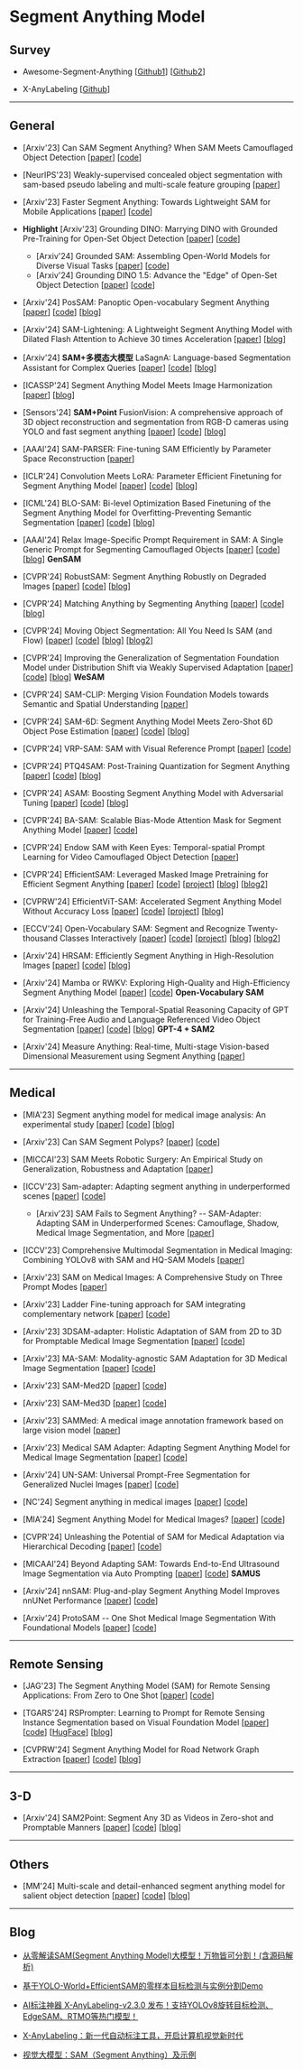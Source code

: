 # Segment Anything Model

## Survey
- Awesome-Segment-Anything [[Github1](https://github.com/liliu-avril/Awesome-Segment-Anything)] [[Github2](https://github.com/Vision-Intelligence-and-Robots-Group/Awesome-Segment-Anything)]

- X-AnyLabeling [[Github](https://github.com/CVHub520/X-AnyLabeling)]

---

## General
- [Arxiv'23] Can SAM Segment Anything? When SAM Meets Camouflaged Object Detection [[paper](https://arxiv.org/abs/2304.04709)] [[code](https://github.com/luckybird1994/SAMCOD)]

- [NeurIPS'23] Weakly-supervised concealed object segmentation with sam-based pseudo labeling and multi-scale feature grouping [[paper](https://arxiv.org/abs/2305.11003)]

- [Arxiv'23] Faster Segment Anything: Towards Lightweight SAM for Mobile Applications [[paper](https://arxiv.org/abs/2306.14289)] [[code](https://github.com/ChaoningZhang/MobileSAM)]

- **Highlight** [Arxiv'23] Grounding DINO: Marrying DINO with Grounded Pre-Training for Open-Set Object Detection [[paper](https://arxiv.org/abs/2303.05499)] [[code](https://github.com/IDEA-Research/GroundingDINO)]
    - [Arxiv'24] Grounded SAM: Assembling Open-World Models for Diverse Visual Tasks [[paper](https://arxiv.org/abs/2401.14159)] [[code](https://github.com/IDEA-Research/Grounded-Segment-Anything)]
    - [Arxiv'24] Grounding DINO 1.5: Advance the "Edge" of Open-Set Object Detection [[paper](https://arxiv.org/abs/2405.10300)] [[code](https://github.com/IDEA-Research/Grounding-DINO-1.5-API)]

- [Arxiv'24] PosSAM: Panoptic Open-vocabulary Segment Anything [[paper](https://arxiv.org/abs/2403.09620)] [[code](https://github.com/Vibashan/PosSAM)] [[blog](https://mp.weixin.qq.com/s/GnZbPy-gVVW-VkZbS5XecA)]

- [Arxiv'24] SAM-Lightening: A Lightweight Segment Anything Model with Dilated Flash Attention to Achieve 30 times Acceleration [[paper](https://arxiv.org/abs/2403.09195)] [[blog](https://mp.weixin.qq.com/s/EblSoIhWzLHAlqyQgcN18Q)]

- [Arxiv'24] **SAM+多模态大模型** LaSagnA: Language-based Segmentation Assistant for Complex Queries [[paper](https://arxiv.org/abs/2404.08506)] [[code](https://github.com/congvvc/LaSagnA)] [[blog](https://mp.weixin.qq.com/s/2PwMZ7TmW0Rz-wACLkCD-A)]

- [ICASSP'24] Segment Anything Model Meets Image Harmonization [[paper](https://arxiv.org/abs/2312.12729)] [[blog](https://mp.weixin.qq.com/s/iUYob1ABzyVytLPtxLW9Vw)]

- [Sensors'24] **SAM+Point** FusionVision: A comprehensive approach of 3D object reconstruction and segmentation from RGB-D cameras using YOLO and fast segment anything [[paper](https://arxiv.org/abs/2403.00175)] [[code](https://github.com/safouaneelg/FusionVision/)] [[blog](https://mp.weixin.qq.com/s/IHOBJb4EKicXJQi-UGFmWA)]

- [AAAI'24] SAM-PARSER: Fine-tuning SAM Efficiently by Parameter Space Reconstruction [[paper](https://arxiv.org/abs/2308.14604)]

- [ICLR'24] Convolution Meets LoRA: Parameter Efficient Finetuning for Segment Anything Model [[paper](https://arxiv.org/abs/2401.17868)] [[code](https://github.com/autogluon/autogluon)] [[blog](https://mp.weixin.qq.com/s/koTS9CWFQCoO7MXNYV2Dfw)]

- [ICML'24] BLO-SAM: Bi-level Optimization Based Finetuning of the Segment Anything Model for Overfitting-Preventing Semantic Segmentation [[paper](https://openreview.net/forum?id=qRtM5EqE9l)] [[code](https://github.com/importZL/BLO-SAM)] [[blog](https://mp.weixin.qq.com/s/xYBOoJjWDKgYgIth8BW8Cg)]

- [AAAI'24] Relax Image-Specific Prompt Requirement in SAM: A Single Generic Prompt for Segmenting Camouflaged Objects [[paper](https://arxiv.org/abs/2312.07374)] [[code](https://github.com/jyLin8100/GenSAM)] [[blog](https://mp.weixin.qq.com/s/UFB9THQ1zhGuvrZSMN93mg)] **GenSAM**

- [CVPR'24] RobustSAM: Segment Anything Robustly on Degraded Images [[paper](https://arxiv.org/abs/2406.09627)] [[code](https://github.com/robustsam/RobustSAM)] [[blog](https://mp.weixin.qq.com/s/a2w_GT1Bi151_rvrtuie2g)]

- [CVPR'24] Matching Anything by Segmenting Anything [[paper](https://arxiv.org/abs/2406.04221)] [[code](https://github.com/siyuanliii/masa)] [[blog](https://mp.weixin.qq.com/s/cZsBn_FOlGFijFBKocaRyQ)]

- [CVPR'24] Moving Object Segmentation: All You Need Is SAM (and Flow) [[paper](https://arxiv.org/abs/2404.12389)] [[code](https://github.com/Jyxarthur/flowsam)] [[blog](https://mp.weixin.qq.com/s/AEc8YZzD6uapTqqLe7GXzA)] [[blog2](https://mp.weixin.qq.com/s/DGq_iaBe5YmHyTu7JuHgtA)]

- [CVPR'24] Improving the Generalization of Segmentation Foundation Model under Distribution Shift via Weakly Supervised Adaptation [[paper](https://arxiv.org/abs/2312.03502)] [[code](https://github.com/Zhang-Haojie/WeSAM)] [[blog](https://mp.weixin.qq.com/s/KzQTWVGPuSScy_p2J6kqIQ)] **WeSAM**

- [CVPR'24] SAM-CLIP: Merging Vision Foundation Models towards Semantic and Spatial Understanding [[paper](https://arxiv.org/abs/2310.15308)]

- [CVPR'24] SAM-6D: Segment Anything Model Meets Zero-Shot 6D Object Pose Estimation [[paper](https://arxiv.org/abs/2311.15707)] [[code](https://github.com/JiehongLin/SAM-6D)] [[blog](https://mp.weixin.qq.com/s/AmBymiKnL6wIbTd1MZDOYg)]

- [CVPR'24] VRP-SAM: SAM with Visual Reference Prompt [[paper](https://arxiv.org/abs/2402.17726)] [[code](https://github.com/syp2ysy/VRP-SAM)]

- [CVPR'24] PTQ4SAM: Post-Training Quantization for Segment Anything [[paper](https://arxiv.org/abs/2405.03144)] [[code](https://github.com/chengtao-lv/PTQ4SAM)] [[blog](https://mp.weixin.qq.com/s/wK9o4ul_Z_NqGzd7shCOAg)]

- [CVPR'24] ASAM: Boosting Segment Anything Model with Adversarial Tuning [[paper](https://arxiv.org/abs/2405.00256)] [[code](https://github.com/luckybird1994/ASAM)] [[blog](https://mp.weixin.qq.com/s/syBKVIiblz7WVMO7EYMiKw)]

- [CVPR'24] BA-SAM: Scalable Bias-Mode Attention Mask for Segment Anything Model [[paper](https://arxiv.org/abs/2401.02317)] [[code](https://github.com/zongzi13545329/BA-SAM)]

- [CVPR'24] Endow SAM with Keen Eyes: Temporal-spatial Prompt Learning for Video Camouflaged Object Detection [[paper](https://openaccess.thecvf.com/content/CVPR2024/html/Hui_Endow_SAM_with_Keen_Eyes_Temporal-spatial_Prompt_Learning_for_Video_CVPR_2024_paper.html)]

- [CVPR'24] EfficientSAM: Leveraged Masked Image Pretraining for Efficient Segment Anything [[paper](https://arxiv.org/abs/2312.00863)] [[code](https://github.com/yformer/EfficientSAM)] [[project](https://yformer.github.io/efficient-sam/)] [[blog](https://mp.weixin.qq.com/s/A1G_3tNSFx0GyK2qp3iIvg)] [[blog2](https://mp.weixin.qq.com/s/AHYcJHAklHBVsjgBOXU80Q)]

- [CVPRW'24] EfficientViT-SAM: Accelerated Segment Anything Model Without Accuracy Loss [[paper](https://arxiv.org/abs/2402.05008)] [[code](https://github.com/mit-han-lab/efficientvit)] [[project](https://evitsam.hanlab.ai/)] [[blog](https://mp.weixin.qq.com/s/CH4hQTj8pEVEsx5QEwpcIg)]

- [ECCV'24] Open-Vocabulary SAM: Segment and Recognize Twenty-thousand Classes Interactively [[paper](https://arxiv.org/abs/2401.02955)] [[code](https://github.com/HarborYuan/ovsam)] [[project](https://www.mmlab-ntu.com/project/ovsam/)] [[blog](https://mp.weixin.qq.com/s/wzrfQQFCLbbSED85GdXcXg)] [[blog2](https://mp.weixin.qq.com/s/BP0nEVuONODOqXkhE2gKIw)]

- [Arxiv'24] HRSAM: Efficiently Segment Anything in High-Resolution Images [[paper](https://arxiv.org/abs/2407.02109)] [[code](https://github.com/YouHuang67/High-Resolution-Segment-Anything)] [[blog](https://mp.weixin.qq.com/s/51MzrfPJTBpgWrYQ8PgUbQ)]

- [Arxiv'24] Mamba or RWKV: Exploring High-Quality and High-Efficiency Segment Anything Model [[paper](https://arxiv.org/abs/2406.19369)] [[code](https://github.com/HarborYuan/ovsam)] **Open-Vocabulary SAM**

- [Arxiv'24] Unleashing the Temporal-Spatial Reasoning Capacity of GPT for Training-Free Audio and Language Referenced Video Object Segmentation [[paper](https://arxiv.org/abs/2408.15876)] [[code](https://github.com/appletea233/AL-Ref-SAM2)] [[blog](https://mp.weixin.qq.com/s/uLvW3swjVwA8MlCcPsZBwA)] **GPT-4 + SAM2**

- [Arxiv'24] Measure Anything: Real-time, Multi-stage Vision-based Dimensional Measurement using Segment Anything [[paper](https://arxiv.org/abs/2412.03472)]

---

## Medical
- [MIA'23] Segment anything model for medical image analysis: An experimental study [[paper](https://arxiv.org/abs/2304.10517)] [[code](https://github.com/mazurowski-lab/segment-anything-medical-evaluation)] [[blog](https://mp.weixin.qq.com/s/3a1mxyx9dG9lGzqP2V9foQ)]

- [Arxiv'23] Can SAM Segment Polyps? [[paper](https://arxiv.org/abs/2304.07583)] [[code](https://github.com/taozh2017/Awesome-Polyp-Segmentation)]

- [MICCAI'23] SAM Meets Robotic Surgery: An Empirical Study on Generalization, Robustness and Adaptation [[paper](https://arxiv.org/abs/2308.07156)]

- [ICCV'23] Sam-adapter: Adapting segment anything in underperformed scenes [[paper](https://openaccess.thecvf.com/content/ICCV2023W/VCL/html/Chen_SAM-Adapter_Adapting_Segment_Anything_in_Underperformed_Scenes_ICCVW_2023_paper.html)] [[code](https://github.com/tianrun-chen/SAM-Adapter-PyTorch)]
    - [Arxiv'23] SAM Fails to Segment Anything? -- SAM-Adapter: Adapting SAM in Underperformed Scenes: Camouflage, Shadow, Medical Image Segmentation, and More [[paper](https://arxiv.org/abs/2304.09148)]

- [ICCV'23] Comprehensive Multimodal Segmentation in Medical Imaging: Combining YOLOv8 with SAM and HQ-SAM Models [[paper](https://arxiv.org/abs/2310.12995)]

- [Arxiv'23] SAM on Medical Images: A Comprehensive Study on Three Prompt Modes [[paper](https://arxiv.org/abs/2305.00035)]

- [Arxiv'23] Ladder Fine-tuning approach for SAM integrating complementary network [[paper](https://arxiv.org/abs/2306.12737)] [[code](https://github.com/11yxk/SAM-LST)]

- [Arxiv'23] 3DSAM-adapter: Holistic Adaptation of SAM from 2D to 3D for Promptable Medical Image Segmentation [[paper](https://arxiv.org/abs/2306.13465)] [[code](https://github.com/med-air/3dsam-adapter)]

- [Arxiv'23] MA-SAM: Modality-agnostic SAM Adaptation for 3D Medical Image Segmentation [[paper](https://arxiv.org/abs/2309.08842)] [[code](https://github.com/cchen-cc/MA-SAM)]

- [Arxiv'23] SAM-Med2D [[paper](https://arxiv.org/abs/2308.16184)] [[code](https://github.com/OpenGVLab/SAM-Med2D)]

- [Arxiv'23] SAM-Med3D [[paper](https://arxiv.org/abs/2310.15161)] [[code](https://github.com/uni-medical/SAM-Med3D)]

- [Arxiv'23] SAMMed: A medical image annotation framework based on large vision model [[paper](https://arxiv.org/abs/2307.05617)]

- [Arxiv'23] Medical SAM Adapter: Adapting Segment Anything Model for Medical Image Segmentation [[paper](https://arxiv.org/abs/2304.12620)] [[code](https://github.com/KidsWithTokens/Medical-SAM-Adapter)]

- [Arxiv'24] UN-SAM: Universal Prompt-Free Segmentation for Generalized Nuclei Images [[paper](https://arxiv.org/abs/2402.16663)] [[code](https://github.com/CUHK-AIM-Group/UN-SAM)]

- [NC'24] Segment anything in medical images [[paper](https://www.nature.com/articles/s41467-024-44824-z)] [[code](https://github.com/bowang-lab/MedSAM)]

- [MIA'24] Segment Anything Model for Medical Images? [[paper](https://arxiv.org/abs/2304.14660)] [[code](https://github.com/yuhoo0302/segment-anything-model-for-medical-images)]

- [CVPR'24] Unleashing the Potential of SAM for Medical Adaptation via Hierarchical Decoding [[paper](https://arxiv.org/abs/2403.18271)] [[code](https://github.com/Cccccczh404/H-SAM)]

- [MICAAI'24] Beyond Adapting SAM: Towards End-to-End Ultrasound Image Segmentation via Auto Prompting [[paper](https://arxiv.org/abs/2309.06824)] [[code](https://github.com/xianlin7/SAMUS)] **SAMUS**

- [Arxiv'24] nnSAM: Plug-and-play Segment Anything Model Improves nnUNet Performance [[paper](https://arxiv.org/abs/2309.16967)] [[code](https://github.com/kent0n-li/medical-image-segmentation)]

- [Arxiv'24] ProtoSAM -- One Shot Medical Image Segmentation With Foundational Models [[paper](https://arxiv.org/abs/2407.07042)] [[code](https://github.com/Cccccczh404/H-SAM)]

---

## Remote Sensing
- [JAG'23] The Segment Anything Model (SAM) for Remote Sensing Applications: From Zero to One Shot [[paper](https://arxiv.org/abs/2306.16623)] [[code](https://github.com/opengeos/segment-geospatial)]

- [TGARS'24] RSPrompter: Learning to Prompt for Remote Sensing Instance Segmentation based on Visual Foundation Model [[paper](https://arxiv.org/abs/2306.16269)] [[code](https://github.com/KyanChen/RSPrompter)] [[HugFace](https://huggingface.co/spaces/KyanChen/RSPrompter)] [[blog](https://mp.weixin.qq.com/s/A8lOQ33cwQSUl_vURH1oJQ)]

- [CVPRW'24] Segment Anything Model for Road Network Graph Extraction [[paper](http://arxiv.org/abs/2403.16051)] [[code](https://github.com/htcr/sam_road)] [[blog](https://mp.weixin.qq.com/s/iQS_xwPmIFAFDHgM3Wwbuw)]

---

## 3-D
- [Arxiv'24] SAM2Point: Segment Any 3D as Videos in Zero-shot and Promptable Manners [[paper](https://arxiv.org/abs/2408.16768)] [[code](https://github.com/ZiyuGuo99/SAM2Point)] [[blog](https://mp.weixin.qq.com/s/cdSpiZu-vechAD53f6od9A)]

---

## Others
- [MM'24] Multi-scale and detail-enhanced segment anything model for salient object detection [[paper](https://arxiv.org/abs/2408.04326)] [[code](https://github.com/BellyBeauty/MDSAM)] [[blog](https://mp.weixin.qq.com/s/K9tgaNlVjy6QKFKi7C0Nww)]

---

## Blog
- [从零解读SAM(Segment Anything Model)大模型！万物皆可分割！(含源码解析)](https://mp.weixin.qq.com/s/KkCPKCzjjkXZJjZL_tznfA)

- [基于YOLO-World+EfficientSAM的零样本目标检测与实例分割Demo](https://mp.weixin.qq.com/s/u4QBbOeNR48aF9YHWdCQsw)

- [AI标注神器 X-AnyLabeling-v2.3.0 发布！支持YOLOv8旋转目标检测、EdgeSAM、RTMO等热门模型！](https://mp.weixin.qq.com/s/Gu4lfyjcowCLBgk99Rs01w)

- [X-AnyLabeling：新一代自动标注工具，开启计算机视觉新时代](https://mp.weixin.qq.com/s/V50Uv-XmmylJzibZ3_DHAg)

- [视觉大模型：SAM（Segment Anything）及示例](https://mp.weixin.qq.com/s/vNhuXUcJXPuG5Zs0JJN-Sg)